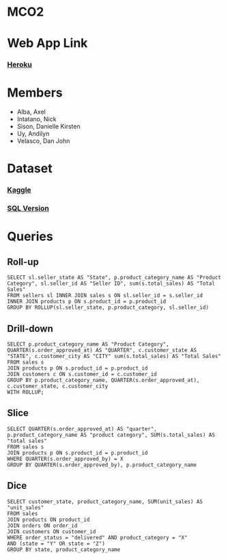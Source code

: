 # MCO2

# Web App Link

### [Heroku](URL_HERE)

# Members

- Alba, Axel
- Intatano, Nick
- Sison, Danielle Kirsten
- Uy, Andilyn
- Velasco, Dan John

# Dataset

### [Kaggle](https://www.kaggle.com/olistbr/brazilian-ecommerce?select=olist_orders_dataset.csv)

### [SQL Version](https://drive.google.com/file/d/1mjm5xCUcmxBu3JhpqU1KciseGw6SuRkf/view?usp=sharing)

# Queries

## Roll-up

```
SELECT sl.seller_state AS "State", p.product_category_name AS "Product Category", sl.seller_id AS "Seller ID", sum(s.total_sales) AS "Total Sales"
FROM sellers sl INNER JOIN sales s ON sl.seller_id = s.seller_id
INNER JOIN products p ON s.product_id = p.product_id
GROUP BY ROLLUP(sl.seller_state, p.product_category, sl.seller_id)
```

## Drill-down

```
SELECT p.product_category_name AS "Product Category", QUARTER(s.order_approved_at) AS "QUARTER", c.customer_state AS "STATE", c.customer_city AS "CITY" sum(s.total_sales) AS "Total Sales"
FROM sales s
JOIN products p ON s.product_id = p.product_id
JOIN customers c ON s.customer_id = c.customer_id
GROUP BY p.product_category_name, QUARTER(s.order_approved_at), c.customer_state, c.customer_city
WITH ROLLUP;
```

## Slice

```
SELECT QUARTER(s.order_approved_at) AS "quarter", p.product_category_name AS "product category", SUM(s.total_sales) AS "total sales"
FROM sales s
JOIN products p ON s.product_id = p.product_id
WHERE QUARTER(s.order_approved_by) = X
GROUP BY QUARTER(s.order_approved_by), p.product_category_name
```

## Dice

```
SELECT customer_state, product_category_name, SUM(unit_sales) AS "unit_sales"
FROM sales
JOIN products ON product_id
JOIN orders ON order_id
JOIN customers ON customer_id
WHERE order_status = "delivered" AND product_category = "X"
AND (state = "Y" OR state = "Z")
GROUP BY state, product_category_name
```

